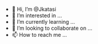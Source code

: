 - 👋 Hi, I’m @Jkatasi
- 👀 I’m interested in ...
- 🌱 I’m currently learning ...
- 💞️ I’m looking to collaborate on ...
- 📫 How to reach me ...

<!---
Jkatasi/Jkatasi is a ✨ special ✨ repository because its `README.md` (this file) appears on your GitHub profile.
You can click the Preview link to take a look at your changes.
--->
